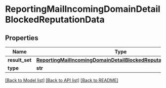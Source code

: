 # ReportingMailIncomingDomainDetailBlockedReputationData

## Properties
Name | Type | Description | Notes
------------ | ------------- | ------------- | -------------
**result_set** | [**ReportingMailIncomingDomainDetailBlockedReputationDataResultSet**](ReportingMailIncomingDomainDetailBlockedReputationDataResultSet.md) |  | [optional] 
**type** | **str** |  | [optional] 

[[Back to Model list]](../README.md#documentation-for-models) [[Back to API list]](../README.md#documentation-for-api-endpoints) [[Back to README]](../README.md)

